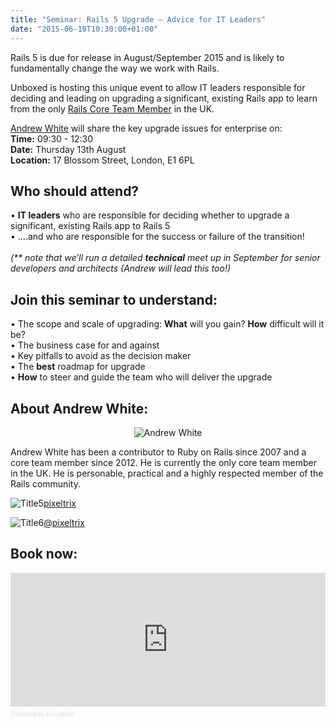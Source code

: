 ```yaml
---
title: "Seminar: Rails 5 Upgrade – Advice for IT Leaders"
date: "2015-06-18T10:30:00+01:00"
---
```


<p>Rails 5 is due for release in August/September 2015 and is likely to fundamentally change the way we work with Rails.<br/></p>

<p>Unboxed is hosting this unique event to allow IT leaders responsible for deciding and leading on upgrading a significant, existing Rails app to learn from the only <a href="http://rubyonrails.org/core/">Rails Core Team Member</a> in the UK.<br/></p>

<p><a href="../people/andrew-white">Andrew White</a> will share the key upgrade issues for enterprise on:<br/>
<b>Time:</b>  09:30 - 12:30<br/>
<b>Date:</b> Thursday 13th August<br/>
<b>Location:</b> 17 Blossom Street, London, E1 6PL<br/></p>

<h2 class="super_sub_heading">Who should attend?</h2>

<p>• <b>IT leaders</b> who are responsible for deciding whether to upgrade a significant, existing Rails app to Rails 5<br/>
• ….and who are responsible for the success or failure of the transition!<br/>
<br/>
<i>(** note that we’ll run a detailed <b>technical</b> meet up in September for senior developers and architects (Andrew will lead this too!)</i><br/></p>

<h2 class="super_sub_heading">Join this seminar to understand:</h2>

<p>•  The scope and scale of upgrading: <b>What</b> will you gain? <b>How</b> difficult will it be?<br/>
•  The business case for and against<br/>
•  Key pitfalls to avoid as the decision maker<br/>
•  The <b>best</b> roadmap for upgrade<br/>
•  <b>How</b> to steer and guide the team who will deliver the upgrade<br/></p>

<h2 class="super_sub_heading">About Andrew White:</h2>

<p align="center"><img src="http://bit.ly/1H0TLnO" alt="Andrew White"></p> 

<p>Andrew White has been a contributor to Ruby on Rails since 2007 and a core team member since 2012. He is currently the only core team member in the UK. He is personable, practical and a highly respected member of the Rails community. <br/></p>

<p><p align="left"><img src="http://bit.ly/1J5QB2v" alt="Title5"><a href="https://github.com/pixeltrix">pixeltrix</a><br/></p>

<p><p align="left"><img src="http://bit.ly/1dMe7E6" alt="Title6"><a href="https://twitter.com/pixeltrix">@pixeltrix</a><br/></p>

<h2 class="super_sub_heading">Book now:</h2>

<div style="width:100%; text-align:left;" ><iframe  src="https://eventbrite.co.uk/tickets-external?eid=17428209243&amp;ref=etckt" frameborder="0" height="214" width="100%" vspace="0" hspace="0" marginheight="5" marginwidth="5" scrolling="auto" allowtransparency="true"></iframe><div style="font-family:Helvetica, Arial; font-size:10px; padding:5px 0 5px; margin:2px; width:100%; text-align:left;" ><a class="powered-by-eb" style="color: #dddddd; text-decoration: none;" target="_blank" href="http://www.eventbrite.co.uk/r/etckt">Powered by Eventbrite</a></div></div>
